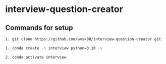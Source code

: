 # interview-question-creator

## Commands for setup

```bash
1. git clone https://github.com/avsk80/interview-question-creator.git
```

```bash
1. conda create -n interview python=3.10 -y

2. conda activate interview

```